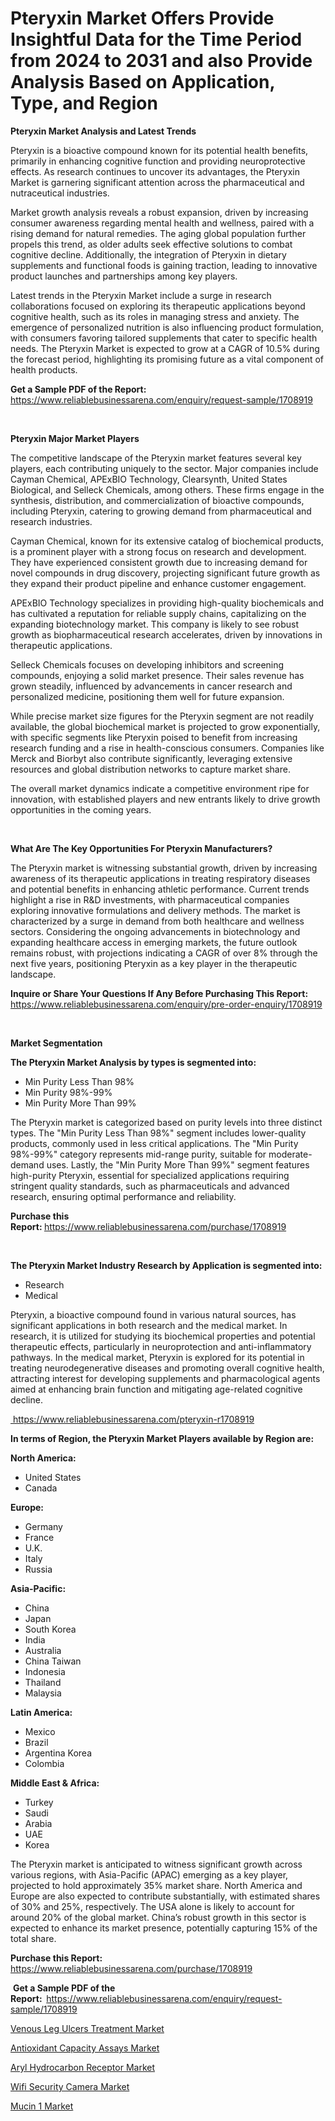 <p><h1>Pteryxin Market Offers Provide Insightful Data for the Time Period from 2024 to 2031 and also Provide Analysis Based on Application, Type, and Region</h1></p><p><strong>Pteryxin Market Analysis and Latest Trends</strong></p>
<p><p>Pteryxin is a bioactive compound known for its potential health benefits, primarily in enhancing cognitive function and providing neuroprotective effects. As research continues to uncover its advantages, the Pteryxin Market is garnering significant attention across the pharmaceutical and nutraceutical industries. </p><p>Market growth analysis reveals a robust expansion, driven by increasing consumer awareness regarding mental health and wellness, paired with a rising demand for natural remedies. The aging global population further propels this trend, as older adults seek effective solutions to combat cognitive decline. Additionally, the integration of Pteryxin in dietary supplements and functional foods is gaining traction, leading to innovative product launches and partnerships among key players.</p><p>Latest trends in the Pteryxin Market include a surge in research collaborations focused on exploring its therapeutic applications beyond cognitive health, such as its roles in managing stress and anxiety. The emergence of personalized nutrition is also influencing product formulation, with consumers favoring tailored supplements that cater to specific health needs. The Pteryxin Market is expected to grow at a CAGR of 10.5% during the forecast period, highlighting its promising future as a vital component of health products.</p></p>
<p><strong>Get a Sample PDF of the Report:&nbsp;</strong> <a href="https://www.reliablebusinessarena.com/enquiry/request-sample/1708919?utm_campaign=1580&utm_medium=2&utm_source=Github&utm_content=ia&utm_term=21102024&utm_id=pteryxin">https://www.reliablebusinessarena.com/enquiry/request-sample/1708919</a></p>
<p>&nbsp;</p>
<p><strong>Pteryxin Major Market Players</strong></p>
<p><p>The competitive landscape of the Pteryxin market features several key players, each contributing uniquely to the sector. Major companies include Cayman Chemical, APExBIO Technology, Clearsynth, United States Biological, and Selleck Chemicals, among others. These firms engage in the synthesis, distribution, and commercialization of bioactive compounds, including Pteryxin, catering to growing demand from pharmaceutical and research industries.</p><p>Cayman Chemical, known for its extensive catalog of biochemical products, is a prominent player with a strong focus on research and development. They have experienced consistent growth due to increasing demand for novel compounds in drug discovery, projecting significant future growth as they expand their product pipeline and enhance customer engagement.</p><p>APExBIO Technology specializes in providing high-quality biochemicals and has cultivated a reputation for reliable supply chains, capitalizing on the expanding biotechnology market. This company is likely to see robust growth as biopharmaceutical research accelerates, driven by innovations in therapeutic applications.</p><p>Selleck Chemicals focuses on developing inhibitors and screening compounds, enjoying a solid market presence. Their sales revenue has grown steadily, influenced by advancements in cancer research and personalized medicine, positioning them well for future expansion.</p><p>While precise market size figures for the Pteryxin segment are not readily available, the global biochemical market is projected to grow exponentially, with specific segments like Pteryxin poised to benefit from increasing research funding and a rise in health-conscious consumers. Companies like Merck and Biorbyt also contribute significantly, leveraging extensive resources and global distribution networks to capture market share.</p><p>The overall market dynamics indicate a competitive environment ripe for innovation, with established players and new entrants likely to drive growth opportunities in the coming years.</p></p>
<p>&nbsp;</p>
<p><strong>What Are The Key Opportunities For Pteryxin Manufacturers?</strong></p>
<p><p>The Pteryxin market is witnessing substantial growth, driven by increasing awareness of its therapeutic applications in treating respiratory diseases and potential benefits in enhancing athletic performance. Current trends highlight a rise in R&D investments, with pharmaceutical companies exploring innovative formulations and delivery methods. The market is characterized by a surge in demand from both healthcare and wellness sectors. Considering the ongoing advancements in biotechnology and expanding healthcare access in emerging markets, the future outlook remains robust, with projections indicating a CAGR of over 8% through the next five years, positioning Pteryxin as a key player in the therapeutic landscape.</p></p>
<p><strong>Inquire or Share Your Questions If Any Before Purchasing This Report:</strong> <a href="https://www.reliablebusinessarena.com/enquiry/pre-order-enquiry/1708919?utm_campaign=1580&utm_medium=2&utm_source=Github&utm_content=ia&utm_term=21102024&utm_id=pteryxin">https://www.reliablebusinessarena.com/enquiry/pre-order-enquiry/1708919</a></p>
<p>&nbsp;</p>
<p><strong>Market Segmentation</strong></p>
<p><strong>The Pteryxin Market Analysis by types is segmented into:</strong></p>
<p><ul><li>Min Purity Less Than 98%</li><li>Min Purity 98%-99%</li><li>Min Purity More Than 99%</li></ul></p>
<p><p>The Pteryxin market is categorized based on purity levels into three distinct types. The "Min Purity Less Than 98%" segment includes lower-quality products, commonly used in less critical applications. The "Min Purity 98%-99%" category represents mid-range purity, suitable for moderate-demand uses. Lastly, the "Min Purity More Than 99%" segment features high-purity Pteryxin, essential for specialized applications requiring stringent quality standards, such as pharmaceuticals and advanced research, ensuring optimal performance and reliability.</p></p>
<p><strong>Purchase this Report:&nbsp;</strong><a href="https://www.reliablebusinessarena.com/purchase/1708919?utm_campaign=1580&utm_medium=2&utm_source=Github&utm_content=ia&utm_term=21102024&utm_id=pteryxin">https://www.reliablebusinessarena.com/purchase/1708919</a></p>
<p>&nbsp;</p>
<p><strong>The Pteryxin Market Industry Research by Application is segmented into:</strong></p>
<p><ul><li>Research</li><li>Medical</li></ul></p>
<p><p>Pteryxin, a bioactive compound found in various natural sources, has significant applications in both research and the medical market. In research, it is utilized for studying its biochemical properties and potential therapeutic effects, particularly in neuroprotection and anti-inflammatory pathways. In the medical market, Pteryxin is explored for its potential in treating neurodegenerative diseases and promoting overall cognitive health, attracting interest for developing supplements and pharmacological agents aimed at enhancing brain function and mitigating age-related cognitive decline.</p></p>
<p><a href="https://www.reliablebusinessarena.com/pteryxin-r1708919?utm_campaign=1580&utm_medium=2&utm_source=Github&utm_content=ia&utm_term=21102024&utm_id=pteryxin">&nbsp;https://www.reliablebusinessarena.com/pteryxin-r1708919</a></p>
<p><strong>In terms of Region, the Pteryxin Market Players available by Region are:</strong></p>
<p>
    <p> <strong> North America: </strong>
        <ul>
            <li>United States</li>
            <li>Canada</li>
        </ul>
        </p> 
    <p> <strong> Europe: </strong>
        <ul>
            <li>Germany</li>
            <li>France</li>
            <li>U.K.</li>
            <li>Italy</li>
            <li>Russia</li>
        </ul>
        </p> 
    <p> <strong> Asia-Pacific: </strong>
        <ul>
            <li>China</li>
            <li>Japan</li>
            <li>South Korea</li>
            <li>India</li>
            <li>Australia</li>
            <li>China Taiwan</li>
            <li>Indonesia</li>
            <li>Thailand</li>
            <li>Malaysia</li>
        </ul>
        </p> 
    <p> <strong> Latin America: </strong>
        <ul>
            <li>Mexico</li>
            <li>Brazil</li>
            <li>Argentina Korea</li>
            <li>Colombia</li>
        </ul>
        </p> 
    <p> <strong> Middle East & Africa: </strong>
        <ul>
            <li>Turkey</li>
            <li>Saudi</li>
            <li>Arabia</li>
            <li>UAE</li>
            <li>Korea</li>
        </ul>
    </p>
    </p>
<p><p>The Pteryxin market is anticipated to witness significant growth across various regions, with Asia-Pacific (APAC) emerging as a key player, projected to hold approximately 35% market share. North America and Europe are also expected to contribute substantially, with estimated shares of 30% and 25%, respectively. The USA alone is likely to account for around 20% of the global market. China’s robust growth in this sector is expected to enhance its market presence, potentially capturing 15% of the total share.</p></p>
<p><strong>Purchase this Report: </strong><a href="https://www.reliablebusinessarena.com/purchase/1708919?utm_campaign=1580&utm_medium=2&utm_source=Github&utm_content=ia&utm_term=21102024&utm_id=pteryxin">https://www.reliablebusinessarena.com/purchase/1708919</a></p>
<p>&nbsp;<strong>Get a Sample PDF of the Report:&nbsp;&nbsp;</strong><a href="https://www.reliablebusinessarena.com/enquiry/request-sample/1708919?utm_campaign=1580&utm_medium=2&utm_source=Github&utm_content=ia&utm_term=21102024&utm_id=pteryxin">https://www.reliablebusinessarena.com/enquiry/request-sample/1708919</a></p>
<p><strong></strong></p>
<p><p><a href="https://www.linkedin.com/pulse/venous-leg-ulcers-treatment-market-trends-strategic-insights-9t32f?utm_campaign=1580&utm_medium=2&utm_source=Github&utm_content=ia&utm_term=21102024&utm_id=pteryxin">Venous Leg Ulcers Treatment Market</a></p><p><a href="https://www.linkedin.com/pulse/antioxidant-capacity-assays-market-trends-insights-type-application-nkhic?utm_campaign=1580&utm_medium=2&utm_source=Github&utm_content=ia&utm_term=21102024&utm_id=pteryxin">Antioxidant Capacity Assays Market</a></p><p><a href="https://www.linkedin.com/pulse/in-depth-analysis-global-aryl-hydrocarbon-receptor-market-scope-jy3pf?utm_campaign=1580&utm_medium=2&utm_source=Github&utm_content=ia&utm_term=21102024&utm_id=pteryxin">Aryl Hydrocarbon Receptor Market</a></p><p><a href="https://issuu.com/reportprime-2/docs/wifi-security-camera-market-size-20_48b2008e9696d4?utm_campaign=1580&utm_medium=2&utm_source=Github&utm_content=ia&utm_term=21102024&utm_id=pteryxin">Wifi Security Camera Market</a></p><p><a href="https://www.linkedin.com/pulse/mucin-1-market-evolution-regional-adaptations-innovation-ul9uf?utm_campaign=1580&utm_medium=2&utm_source=Github&utm_content=ia&utm_term=21102024&utm_id=pteryxin">Mucin 1 Market</a></p></p>